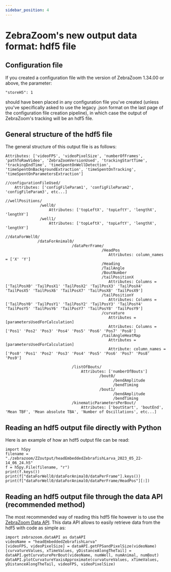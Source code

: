 ```yaml
---
sidebar_position: 4
---
```


# ZebraZoom's new output data format: hdf5 file

## Configuration file

If you created a configuration file with the version of ZebraZoom 1.34.00 or above, the parameter:

```
"storeH5": 1
```

should have been placed in any configuration file you've created (unless you've specifically asked to use the legacy .json format on the last page of the configuration file creation pipeline), in which case the output of ZebraZoom's tracking will be an hdf5 file.

## General structure of the hdf5 file

The general structure of this output file is as follows:

```
Attributes: ['videoFPS', 'videoPixelSize', 'numberOfFrames', 'pathToRawVideo', 'ZebraZoomVersionUsed', 'trackingStartTime', 'trackingEndTime', 'timeSpentOnWellDetection', 'timeSpentOnBackgroundExtraction', 'timeSpentOnTracking', 'timeSpentOnParametersExtraction']

//configurationFileUsed/
    Attributes: ['configFileParam1', 'configFileParam2', 'configFileParam3', etc...]
    
//wellPositions/
               /well0/
                   Attributes: ['topLeftX', 'topLeftY', 'lengthX', 'lengthY']
               /well1/
                   Attributes: ['topLeftX', 'topLeftY', 'lengthX', 'lengthY']

//dataForWell0/
              /dataForAnimal0/
                             /dataPerFrame/
                                          /HeadPos
                                             Attributes: column_names = ['X' 'Y']
                                          /Heading
                                          /TailAngle
                                          /BoutNumber
                                          /tailPositionX
                                             Attributes: Columns = ['TailPosX0' 'TailPosX1' 'TailPosX2' 'TailPosX3' 'TailPosX4' 'TailPosX5' 'TailPosX6' 'TailPosX7' 'TailPosX8' 'TailPosX9']
                                          /tailPositionY
                                             Attributes: Columns = ['TailPosY0' 'TailPosY1' 'TailPosY2' 'TailPosY3' 'TailPosY4' 'TailPosY5' 'TailPosY6' 'TailPosY7' 'TailPosY8' 'TailPosY9']                     
                                          /curvature
                                             Attributes = [parametersUsedForCalculation]
                                             Attributes: Columns = ['Pos1' 'Pos2' 'Pos3' 'Pos4' 'Pos5' 'Pos6' 'Pos7' 'Pos8']
                                          /tailAngleHeatMap
                                             Attributes = [parametersUsedForCalculation]
                                             Attribute: column_names = ['Pos0' 'Pos1' 'Pos2' 'Pos3' 'Pos4' 'Pos5' 'Pos6' 'Pos7' 'Pos8' 'Pos9']
                                             
                             /listOfBouts/
                                 Attributes: ['numberOfBouts']
                                         /bout0/
                                               /bendAmplitude
                                               /bendTiming
                                         /bout1/
                                               /bendAmplitude
                                               /bendTiming
                             /kinematicParametersPerBout/
                                 Attributes: ['boutStart', 'boutEnd', 'Mean TBF', 'Mean absolute TBA', 'Number of Oscillations', etc...]
```

## Reading an hdf5 output file directly with Python

Here is an example of how an hdf5 output file can be read:

```
import h5py
filename = "./zebrazoom/ZZoutput/headEmbeddedZebrafishLarva_2023_05_22-14_06_24.h5"
f = h5py.File(filename, "r")
print(f.keys())
print(f["dataForWell0/dataForAnimal0/dataPerFrame"].keys())
print(f["dataForWell0/dataForAnimal0/dataPerFrame/HeadPos"][:])
```

## Reading an hdf5 output file through the data API (recommended method)

The most recommended way of reading this hdf5 file however is to use the [ZebraZoom Data API](/docs/behaviorAnalysis/dataapi). This data API allows to easily retrieve data from the hdf5 with code as simple as:

```
import zebrazoom.dataAPI as dataAPI
videoName = "headEmbeddedZebrafishLarva"
[videoFPS, videoPixelSize] = dataAPI.getFPSandPixelSize(videoName)
[curvatureValues, xTimeValues, yDistanceAlongTheTail] = dataAPI.getCurvaturePerBout(videoName, numWell, numAnimal, numBout)
dataAPI.plotCurvatureYaxisApproximate(curvatureValues, xTimeValues, yDistanceAlongTheTail, videoFPS, videoPixelSize)
```
